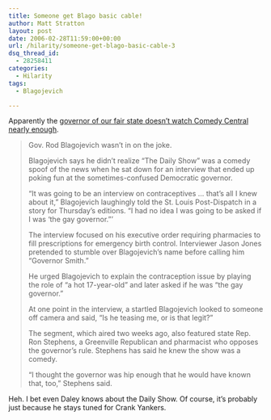 ```yaml
---
title: Someone get Blago basic cable!
author: Matt Stratton
layout: post
date: 2006-02-28T11:59:00+00:00
url: /hilarity/someone-get-blago-basic-cable-3
dsq_thread_id:
  - 28258411
categories:
  - Hilarity
tags:
  - Blagojevich

---
```

Apparently the [governor of our fair state doesn&#8217;t watch Comedy Central nearly enough][1].

> Gov. Rod Blagojevich wasn&#8217;t in on the joke.
> 
> Blagojevich says he didn&#8217;t realize &#8220;The Daily Show&#8221; was a comedy spoof of the news when he sat down for an interview that ended up poking fun at the sometimes-confused Democratic governor.
> 
> &#8220;It was going to be an interview on contraceptives &#8230; that&#8217;s all I knew about it,&#8221; Blagojevich laughingly told the St. Louis Post-Dispatch in a story for Thursday&#8217;s editions. &#8220;I had no idea I was going to be asked if I was &#8216;the gay governor.&#8221;&#8217;
> 
> The interview focused on his executive order requiring pharmacies to fill prescriptions for emergency birth control. Interviewer Jason Jones pretended to stumble over Blagojevich&#8217;s name before calling him &#8220;Governor Smith.&#8221;
> 
> He urged Blagojevich to explain the contraception issue by playing the role of &#8220;a hot 17-year-old&#8221; and later asked if he was &#8220;the gay governor.&#8221;
> 
> At one point in the interview, a startled Blagojevich looked to someone off camera and said, &#8220;Is he teasing me, or is that legit?&#8221;
> 
> The segment, which aired two weeks ago, also featured state Rep. Ron Stephens, a Greenville Republican and pharmacist who opposes the governor&#8217;s rule. Stephens has said he knew the show was a comedy.
> 
> &#8220;I thought the governor was hip enough that he would have known that, too,&#8221; Stephens said.

Heh. I bet even Daley knows about the Daily Show. Of course, it&#8217;s probably just because he stays tuned for Crank Yankers.

 [1]: https://www.chicagotribune.com/news/local/chi-060223blagojevich,1,2091494.story?coll=chi-news-hed&ctrack=1&cset=true